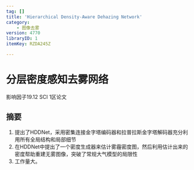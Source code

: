 ```yaml
---
tag: []
title: 'Hierarchical Density-Aware Dehazing Network'
category:
    - 图像去雾
version: 4770
libraryID: 1
itemKey: RZDA245Z

---
```

# 分层密度感知去雾网络

影响因子19.12 SCI 1区论文

## 摘要

1.  提出了HDDNet，采用密集连接金字塔编码器和拉普拉斯金字塔解码器充分利用所有全局结构和局部细节
2.  在HDDNet中提出了一个密度生成器来估计雾霾密度图，然后利用估计出来的密度帮助重建无雾图像，突破了常规大气模型的局限性
3.  工作量大。
